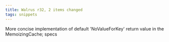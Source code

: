 ```yaml
---
title: Walrus r32, 2 items changed
tags: snippets
---
```


More concise implementation of default 'NoValueForKey' return value in the MemoizingCache; specs
